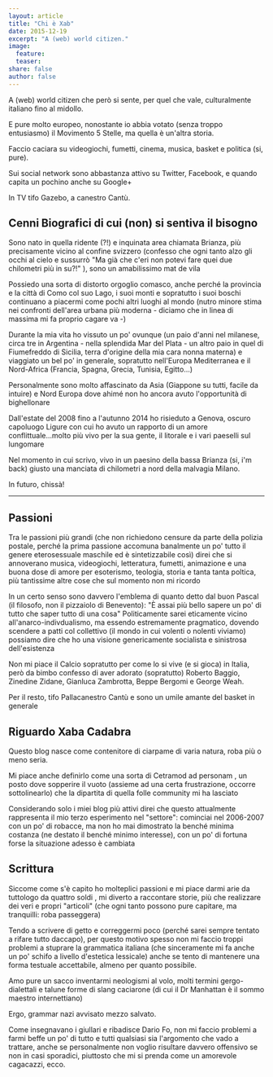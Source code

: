 ```yaml
---
layout: article
title: "Chi è Xab"
date: 2015-12-19
excerpt: "A (web) world citizen."
image:
  feature:
  teaser:
share: false
author: false
---
```


A (web) world citizen che però si sente, per quel che vale, culturalmente italiano fino al midollo.

E pure molto europeo, nonostante io abbia votato (senza troppo entusiasmo) il Movimento 5 Stelle, ma quella è un'altra storia.

Faccio caciara su videogiochi, fumetti, cinema, musica, basket e politica (si, pure). 

Sui social network sono abbastanza attivo su Twitter, Facebook, e quando capita un pochino anche su Google+

In TV tifo Gazebo, a canestro Cantù.

## Cenni Biografici di cui (non) si sentiva il bisogno

Sono nato in quella ridente (?!) e inquinata area chiamata Brianza, più precisamente vicino al confine svizzero (confesso che ogni tanto alzo gli occhi al cielo e sussurrò "Ma già che c'eri non potevi fare quei due chilometri più in su?!" ), sono un amabilissimo mat de vila

Possiedo una sorta di distorto orgoglio comasco, anche perché la provincia e la città di Como col suo Lago, i suoi monti e sopratutto i suoi boschi continuano a piacermi come pochi altri luoghi al mondo (nutro minore stima nei confronti dell'area urbana più moderna - diciamo che in linea di massima mi fa proprio cagare va -)

Durante la mia vita ho vissuto un po' ovunque (un paio d'anni nel milanese, circa tre in Argentina - nella splendida Mar del Plata - un altro paio in quel di Fiumefreddo di Sicilia, terra d'origine della mia cara nonna materna) e viaggiato un bel po' in generale, sopratutto nell'Europa Mediterranea e il Nord-Africa (Francia, Spagna, Grecia, Tunisia, Egitto...)

Personalmente sono molto affascinato da Asia (Giappone su tutti, facile da intuire) e Nord Europa dove ahimé non ho ancora avuto l'opportunità di bighellonare

Dall'estate del 2008 fino a l'autunno 2014 ho risieduto a Genova, oscuro capoluogo Ligure con cui ho avuto un rapporto di un amore conflittuale...molto più vivo per la sua gente, il litorale e i vari paeselli sul lungomare

Nel momento in cui scrivo, vivo in un paesino della bassa Brianza (si, i'm back) giusto una manciata di chilometri a nord della malvagia Milano.

In futuro, chissà! 

---

## Passioni
Tra le passioni più grandi (che non richiedono censure da parte della polizia postale, perché la prima passione accomuna banalmente un po' tutto il genere eterosessuale maschile ed è sintetizzabile così) direi che si annoverano musica, videogiochi, letteratura, fumetti, animazione e una buona dose di amore per esoterismo, teologia, storia e tanta tanta poltica, più tantissime altre cose che sul momento non mi ricordo

In un certo senso sono davvero l'emblema di quanto detto dal buon Pascal (il filosofo, non il pizzaiolo di Benevento):
"È assai più bello sapere un po' di tutto che saper tutto di una cosa"
Politicamente sarei eticamente vicino all'anarco-indivdualismo, ma essendo estremamente pragmatico, dovendo scendere a patti col collettivo (il mondo in cui volenti o nolenti viviamo) possiamo dire che ho una visione genericamente socialista e sinistrosa dell'esistenza

Non mi piace il Calcio sopratutto per come lo si vive (e si gioca) in Italia, però da bimbo confesso di aver adorato (sopratutto) Roberto Baggio, Zinedine Zidane, Gianluca Zambrotta, Beppe Bergomi e George Weah.

Per il resto, tifo Pallacanestro Cantù e sono un umile amante del basket in generale

## Riguardo Xaba Cadabra

Questo blog nasce come contenitore di ciarpame di varia natura, roba più o meno seria.

Mi piace anche definirlo come una sorta di Cetramod ad personam , un posto dove sopperire il vuoto (assieme ad una certa frustrazione, occorre sottolinearlo) che la dipartita di quella folle community mi ha lasciato

Considerando solo i miei blog più attivi direi che questo attualmente rappresenta il mio terzo esperimento nel "settore": cominciai nel 2006-2007 con un po' di robacce, ma non ho mai dimostrato la benché minima costanza (ne destato il benché minimo interesse), con un po' di fortuna forse la situazione adesso è cambiata

## Scrittura

Siccome come s'è capito ho molteplici passioni e mi piace darmi arie da tuttologo da quattro soldi , mi diverto a raccontare storie, più che realizzare dei veri e propri "articoli" (che ogni tanto possono pure capitare, ma tranquilli: roba passeggera)

Tendo a scrivere di getto e correggermi poco (perché sarei sempre tentato a rifare tutto daccapo), per questo motivo spesso non mi faccio troppi problemi a stuprare la grammatica italiana (che sinceramente mi fa anche un po' schifo a livello d'estetica lessicale) anche se tento di mantenere una forma testuale accettabile, almeno per quanto possibile.

Amo pure un sacco inventarmi neologismi al volo, molti termini gergo-dialettali e talune forme di slang caciarone (di cui il Dr Manhattan è il sommo maestro internettiano)

Ergo, grammar nazi avvisato mezzo salvato.

Come insegnavano i giullari e ribadisce Dario Fo, non mi faccio problemi a farmi beffe un po' di tutto e tutti qualsiasi sia l'argomento che vado a trattare, anche se personalmente non voglio risultare davvero offensivo se non in casi sporadici, piuttosto che mi si prenda come un amorevole cagacazzi, ecco.
